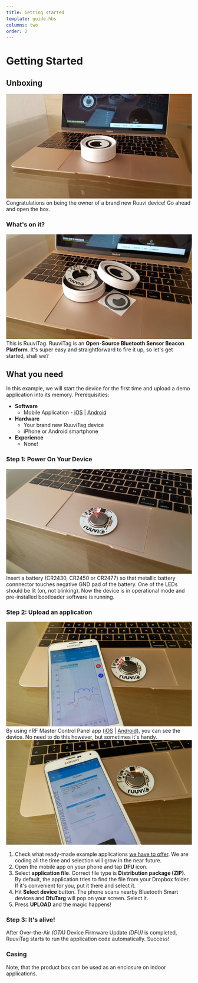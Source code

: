 ```yaml
---
title: Getting started
template: guide.hbs
columns: two
order: 2
---
```


# Getting Started
## Unboxing
![](/assets/images/getting-started/box.jpg)
Congratulations on being the owner of a brand new Ruuvi device! Go ahead and open the box.

### What's on it?
![](/assets/images/getting-started/contents.jpg)
This is RuuviTag. RuuviTag is an **Open-Source Bluetooth Sensor Beacon Platform**. It's super easy and straightforward to fire it up, so let's get started, shall we?

## What you need
In this example, we will start the device for the first time and upload a demo application into its memory. Prerequisities:
* **Software**
  * Mobile Application - [iOS](https://itunes.apple.com/us/app/nrf-toolbox/id820906058) | [Android](https://play.google.com/store/apps/details?id=no.nordicsemi.android.nrftoolbox)
* **Hardware**
  * Your brand new RuuviTag device
  * iPhone or Android smartphone
* **Experience**
  * None!

### Step 1: Power On Your Device
![](/assets/images/getting-started/tag.jpg)
Insert a battery (CR2430, CR2450 or CR2477) so that metallic battery connnector touches negative GND pad of the battery. One of the LEDs should be lit (on, not blinking). Now the device is in operational mode and pre-installed bootloader software is running.

### Step 2: Upload an application
![](/assets/images/getting-started/rssi.jpg)
By using nRF Master Control Panel app ([iOS](https://itunes.apple.com/us/app/nrf-master-control-panel-ble/id1054362403) | [Android](https://play.google.com/store/apps/details?id=no.nordicsemi.android.mcp)), you can see the device. No need to do this however, but sometimes it's handy.
![](/assets/images/getting-started/dfu.jpg)
1. Check what ready-made example applications [we have to offer](/guide/getting-started/examples). We are coding all the time and selection will grow in the near future.
2. Open the mobile app on your phone and tap **DFU** icon.
3. Select **application file**. Correct file type is **Distribution package (ZIP)**. By default, the application tries to find the file from your Dropbox folder. If it's convenient for you, put it there and select it.
4. Hit **Select device** button. The phone scans nearby Bluetooth Smart devices and **DfuTarg** will pop on your screen. Select it.
5. Press **UPLOAD** and the magic happens!

### Step 3: It's alive!

After Over-the-Air _(OTA)_ Device Firmware Update _(DFU)_ is completed, RuuviTag starts to run the application code automatically. Success!

### Casing
Note, that the product box can be used as an enclosure on indoor applications.
